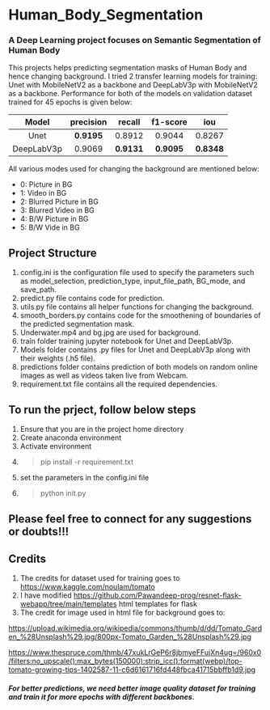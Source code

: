 # Human_Body_Segmentation

### A Deep Learning project focuses on Semantic Segmentation of Human Body 

This projects helps predicting segmentation masks of Human Body and hence changing background. I tried 2 transfer learning models for training: Unet with MobileNetV2 as a backbone and DeepLabV3p with MobileNetV2 as a backbone. Performance for both of the models on validation dataset trained for 45 epochs is given below:

| Model  | precision | recall | f1-score | iou |
| :-------------: | :-------------: | :-------------: | :-------------: | :-------------: |
| Unet  | **0.9195**  | 0.8912  | 0.9044  | 0.8267  |
| DeepLabV3p  | 0.9069 | **0.9131**  | **0.9095**  | **0.8348** |

All various modes used for changing the background are mentioned below:
- 0: Picture in BG
- 1: Video in BG
- 2: Blurred Picture in BG
- 3: Blurred Video in BG
- 4: B/W Picture in BG
- 5: B/W Vide in BG

## Project Structure
1. config.ini is the configuration file used to specify the parameters such as model_selection, prediction_type, input_file_path, BG_mode, and save_path.
2. predict.py file contains code for prediction. 
3. utils.py file contains all helper functions for changing the background.
4. smooth_borders.py contains code for the smoothening of boundaries of the predicted segmentation mask.
5. Underwater.mp4 and bg.jpg are used for background.
6. train folder training jupyter notebook for Unet and DeepLabV3p.
7. Models folder contains .py files for Unet and DeepLabV3p along with their weights (.h5 file).
8. predictions folder contains prediction of both models on random online images as well as videos taken live from Webcam.
9. requirement.txt file contains all the required dependencies.

## To run the prject, follow below steps
1. Ensure that you are in the project home directory
2. Create anaconda environment
3. Activate environment
4. >pip install -r requirement.txt
5. set the parameters in the config.ini file
6. >python init.py

## Please feel free to connect for any suggestions or doubts!!!
## Credits
1. The credits for dataset used for training goes to https://www.kaggle.com/noulam/tomato
2. I have modified https://github.com/Pawandeep-prog/resnet-flask-webapp/tree/main/templates html templates for flask
3. The credit for image used in html file for background goes to:
 
https://upload.wikimedia.org/wikipedia/commons/thumb/d/dd/Tomato_Garden_%28Unsplash%29.jpg/800px-Tomato_Garden_%28Unsplash%29.jpg
  
https://www.thespruce.com/thmb/47xukLrGeP6r8jbmyeFFujXn4ug=/960x0/filters:no_upscale():max_bytes(150000):strip_icc():format(webp)/top-tomato-growing-tips-1402587-11-c6d6161716fd448fbca41715bbffb1d9.jpg

##### For better predictions, we need better image quality dataset for training and train it for more epochs with different backbones.
